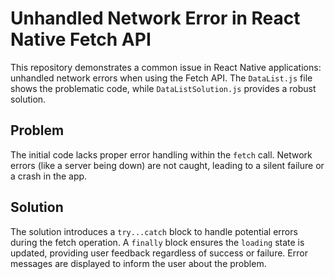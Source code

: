 # Unhandled Network Error in React Native Fetch API

This repository demonstrates a common issue in React Native applications: unhandled network errors when using the Fetch API.  The `DataList.js` file shows the problematic code, while `DataListSolution.js` provides a robust solution.

## Problem

The initial code lacks proper error handling within the `fetch` call.  Network errors (like a server being down) are not caught, leading to a silent failure or a crash in the app.

## Solution

The solution introduces a `try...catch` block to handle potential errors during the fetch operation.  A `finally` block ensures the `loading` state is updated, providing user feedback regardless of success or failure.  Error messages are displayed to inform the user about the problem.